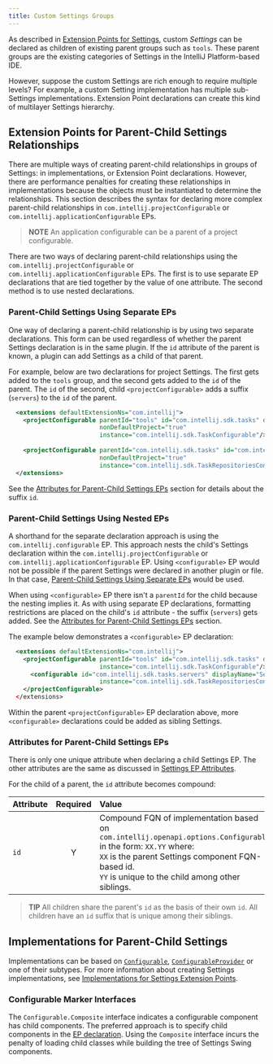```yaml
---
title: Custom Settings Groups
---
```


<!-- Copyright 2000-2020 JetBrains s.r.o. and other contributors. Use of this source code is governed by the Apache 2.0 license that can be found in the LICENSE file. -->

As described in [Extension Points for Settings](settings_guide.md#extension-points-for-settings), custom _Settings_ can be declared as children of existing parent groups such as `tools`.
These parent groups are the existing categories of Settings in the IntelliJ Platform-based IDE.

However, suppose the custom Settings are rich enough to require multiple levels? 
For example, a custom Setting implementation has multiple sub-Settings implementations.
Extension Point declarations can create this kind of multilayer Settings hierarchy.
 
## Extension Points for Parent-Child Settings Relationships
There are multiple ways of creating parent-child relationships in groups of Settings: in implementations, or Extension Point declarations. 
However, there are performance penalties for creating these relationships in implementations because the objects must be instantiated to determine the relationships. 
This section describes the syntax for declaring more complex parent-child relationships in `com.intellij.projectConfigurable` or `com.intellij.applicationConfigurable` EPs. 

> **NOTE** An application configurable can be a parent of a project configurable. 

There are two ways of declaring parent-child relationships using the `com.intellij.projectConfigurable` or `com.intellij.applicationConfigurable` EPs. 
The first is to use separate EP declarations that are tied together by the value of one attribute. 
The second method is to use nested declarations. 

### Parent-Child Settings Using Separate EPs
One way of declaring a parent-child relationship is by using two separate declarations.
This form can be used regardless of whether the parent Settings declaration is in the same plugin.
If the `id` attribute of the parent is known, a plugin can add Settings as a child of that parent.

For example, below are two declarations for project Settings.
The first gets added to the `tools` group, and the second gets added to the `id` of the parent.
The `id` of the second, child `<projectConfigurable>` adds a suffix (`servers`) to the `id` of the parent.
 
```xml
  <extensions defaultExtensionNs="com.intellij">
    <projectConfigurable parentId="tools" id="com.intellij.sdk.tasks" displayName="Tasks" 
                         nonDefaultProject="true"
                         instance="com.intellij.sdk.TaskConfigurable"/>
    
    <projectConfigurable parentId="com.intellij.sdk.tasks" id="com.intellij.sdk.tasks.servers" displayName="Servers" 
                         nonDefaultProject="true"
                         instance="com.intellij.sdk.TaskRepositoriesConfigurable"/>
  </extensions>
```

See the [Attributes for Parent-Child Settings EPs](#attributes-for-parent-child-settings-eps) section for details about the suffix `id`.

### Parent-Child Settings Using Nested EPs
A shorthand for the separate declaration approach is using the `com.intellij.configurable` EP.
This approach nests the child's Settings declaration within the `com.intellij.projectConfigurable` or `com.intellij.applicationConfigurable` EP. 
Using `<configurable>` EP would not be possible if the parent Settings were declared in another plugin or file.
In that case, [Parent-Child Settings Using Separate EPs](#parent-child-settings-using-separate-eps) would be used. 

When using `<configurable>` EP there isn't a `parentId` for the child because the nesting implies it. 
As with using separate EP declarations, formatting restrictions are placed on the child's `id` attribute - the suffix (`servers`) gets added. 
See the [Attributes for Parent-Child Settings EPs](#attributes-for-parent-child-settings-eps) section.

The example below demonstrates a `<configurable>` EP declaration:

```xml
  <extensions defaultExtensionNs="com.intellij">
    <projectConfigurable parentId="tools" id="com.intellij.sdk.tasks" displayName="Tasks" nonDefaultProject="true"
                         instance="com.intellij.sdk.TaskConfigurable"/>
      <configurable id="com.intellij.sdk.tasks.servers" displayName="Servers" nonDefaultProject="true"
                         instance="com.intellij.sdk.TaskRepositoriesConfigurable"/>
    </projectConfigurable>
  </extensions>
```

Within the parent `<projectConfigurable>` EP declaration above, more `<configurable>` declarations could be added as sibling Settings. 

### Attributes for Parent-Child Settings EPs
There is only one unique attribute when declaring a child Settings EP.
The other attributes are the same as discussed in [Settings EP Attributes](settings_guide.md#settings-declaration-attributes).

For the child of a parent, the `id` attribute becomes compound:

| Attribute | Required | Value |
|:---   |  :---:  |:---  |
| `id` | Y | Compound FQN of implementation based on `com.intellij.openapi.options.Configurable` in the form: `XX.YY` where:<br>`XX` is the parent Settings component FQN-based id.<br>`YY` is unique to the child among other siblings.  |

> **TIP** All children share the parent's `id` as the basis of their own `id`. All children have an `id` suffix that is unique among their siblings.

## Implementations for Parent-Child Settings
Implementations can be based on [`Configurable`](upsource:///platform/platform-api/src/com/intellij/openapi/options/Configurable.java), [`ConfigurableProvider`](upsource:///platform/platform-api/src/com/intellij/openapi/options/ConfigurableProvider.java) or one of their subtypes. 
For more information about creating Settings implementations, see [Implementations for Settings Extension Points](settings_guide.md#implementations-for-settings-extension-points). 

### Configurable Marker Interfaces
The `Configurable.Composite` interface indicates a configurable component has child components.
The preferred approach is to specify child components in the [EP declaration](#extension-points-for-parent-child-settings-relationships).
Using the `Composite` interface incurs the penalty of loading child classes while building the tree of Settings Swing components. 
